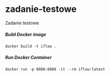 # zadanie-testowe
Zadanie testowe

##### Build Docker image
```
docker build -t iflow .
```
##### Run Docker Container
```
docker run -p 8080:8080 -it --rm iflow:latest
